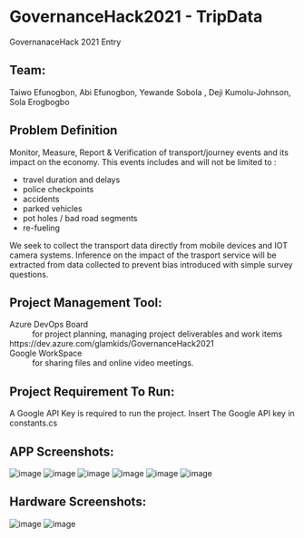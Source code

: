 # GovernanceHack2021 - TripData

GovernanaceHack 2021 Entry 

## Team: 
Taiwo Efunogbon, Abi Efunogbon, Yewande Sobola , Deji Kumolu-Johnson, Sola Erogbogbo


## Problem Definition

Monitor, Measure, Report & Verification of transport/journey events and its impact on the economy. This events includes and will not be limited to :
- travel duration and delays
- police checkpoints
- accidents
- parked vehicles
- pot holes / bad road segments
- re-fueling

We seek to collect the transport data directly from mobile devices and IOT camera systems. Inference on the impact of the trasport service will be extracted from data collected to prevent bias introduced with simple survey questions.


## Project Management Tool:

<dl>
  <dt>Azure DevOps Board</dt>
  <dd>for project planning, managing project deliverables and work items </dd>
   https://dev.azure.com/glamkids/GovernanceHack2021 
  
  <dt>Google WorkSpace</dt>
  <dd> for sharing files and online video meetings.</dd>
</dl>


## Project Requirement To Run:
A Google API Key is required to run the project. Insert The Google API key in constants.cs


## APP Screenshots:
![image](https://user-images.githubusercontent.com/28142790/122923701-dc375d80-d35c-11eb-9ddb-0cb104bb2eb4.png)
![image](https://user-images.githubusercontent.com/28142790/122923817-fc671c80-d35c-11eb-9e18-596d9e81ae4c.png)
![image](https://user-images.githubusercontent.com/28142790/122923852-0557ee00-d35d-11eb-8d52-29461231ed6d.png)
![image](https://user-images.githubusercontent.com/28142790/122923877-0b4dcf00-d35d-11eb-8da6-adeb6e124e50.png)
![image](https://user-images.githubusercontent.com/28142790/122923912-17399100-d35d-11eb-92d4-7aafe30c7cd9.png)
![image](https://user-images.githubusercontent.com/28142790/122923936-1c96db80-d35d-11eb-8099-17ae74dcc501.png)


## Hardware Screenshots:
![image](https://user-images.githubusercontent.com/28142790/122924016-333d3280-d35d-11eb-8bbc-28bef52288eb.png)
![image](https://user-images.githubusercontent.com/28142790/122924047-3c2e0400-d35d-11eb-8125-117f40354c4e.png)
